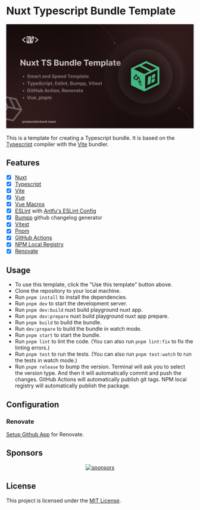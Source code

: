# Nuxt Typescript Bundle Template

![Nuxt Typescript Bundle Template](https://github.com/productdevbookcom/nuxt-bundle-template/blob/main/.github/assets/nuxt-bundle-template.png?raw=true)

This is a template for creating a Typescript bundle. It is based on the [Typescript](https://www.typescriptlang.org/) compiler with the [Vite](https://vitejs.dev/) bundler.

## Features

- [x] [Nuxt](https://nuxtjs.org/)
- [x] [Typescript](https://www.typescriptlang.org/)
- [x] [Vite](https://vitejs.dev/)
- [x] [Vue](https://vuejs.org/)
- [x] [Vue Macros](https://github.com/sxzz/unplugin-vue-macros)
- [x] [ESLint](https://eslint.org/) with [Antfu's ESLint Config](https://github.com/antfu/eslint-config)
- [x] [Bumpp](https://github.com/antfu/bumpp) github changelog generator
- [x] [Vitest](https://vitest.dev/)
- [x] [Pnpm](https://pnpm.io/)
- [x] [GitHub Actions]()
- [x] [NPM Local Registry]()
- [x] [Renovate]()

## Usage

- To use this template, click the "Use this template" button above.
- Clone the repository to your local machine.
- Run `pnpm install` to install the dependencies.
- Run `pnpm dev` to start the development server.
- Run `pnpm dev:build` nuxt build playground nuxt app.
- Run `pnpm dev:prepare` nuxt build playground nuxt app prepare.
- Run `pnpm build` to build the bundle.
- Run `dev:prepare` to build the bundle in watch mode.
- Run `pnpm start` to start the bundle.
- Run `pnpm lint` to lint the code. (You can also run `pnpm lint:fix` to fix the linting errors.)
- Run `pnpm test` to run the tests. (You can also run `pnpm test:watch` to run the tests in watch mode.)
- Run `pnpm release` to bump the version. Terminal will ask you to select the version type. And then it will automatically commit and push the changes. GitHub Actions will automatically publish git tags. NPM local registry will automatically publish the package.

## Configuration

### Renovate

[Setup Github App](https://github.com/apps/renovate) for Renovate.

## Sponsors

<p align="center">
  <a href="https://cdn.jsdelivr.net/gh/oku-ui/static/sponsors/sponsors.svg">
    <img alt="sponsors" src='https://cdn.jsdelivr.net/gh/oku-ui/static/sponsors/sponsors.svg'/>
  </a>
</p>

## License

This project is licensed under the [MIT License](LICENSE).
